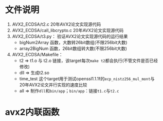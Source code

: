 # 文件说明
1. AVX2_ECDSA/t2.c 20年AVX2论文实现源代码
2. AVX2_ECDSA/call_libcrypto.c 20年AVX2论文实现源代码
3. AVX2_ECDSA/t3.py：
   验证AVX2论文实现源代码的运行结果
   - bigNum2Array 函数，大数转26bit数组(不限256bit大数)
   - array2BigNum 函数，26bit数组转大数(不限256bit大数)
4. AVX2_ECDSA/Makefile：
   - t2 => t1.o 与 t2.o 链接，该target每次`make t2`都会执行(不管文件是否已经修改)
   - dll => 生成t2.so
   - time_test 这个target用于测试openssl1.1.1f的`ecp_nistz256_mul_mont`与20年AVX2论文并行实现的速度比较
   - all => 制作`dll`和`bin/app`；`bin/app`：链接`t1.c`与`t2.c`

# avx2内联函数
